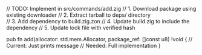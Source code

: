 // TODO: Implement in src/commands/add.zig
// 1. Download package using existing downloader
// 2. Extract tarball to deps/ directory  
// 3. Add dependency to build.zig.zon
// 4. Update build.zig to include the dependency
// 5. Update lock file with verified hash

pub fn add(allocator: std.mem.Allocator, package_ref: []const u8) !void {
    // Current: Just prints message
    // Needed: Full implementation
}